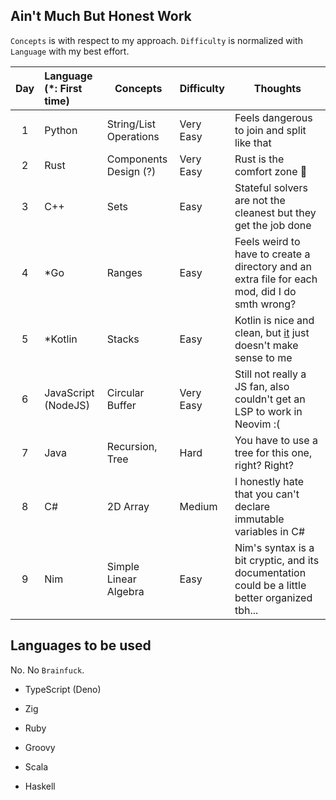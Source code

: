 ## Ain't Much But Honest Work

`Concepts` is with respect to my approach. `Difficulty` is normalized with `Language` with my best effort.

| Day | Language (\*: First time) | Concepts               | Difficulty | Thoughts                                                                                                                                             |
| :-: | :------------------------ | ---------------------- | ---------- | ---------------------------------------------------------------------------------------------------------------------------------------------------- |
|  1  | Python                    | String/List Operations | Very Easy  | Feels dangerous to join and split like that                                                                                                          |
|  2  | Rust                      | Components Design (?)  | Very Easy  | Rust is the comfort zone 🦀                                                                                                                          |
|  3  | C++                       | Sets                   | Easy       | Stateful solvers are not the cleanest but they get the job done                                                                                      |
|  4  | \*Go                      | Ranges                 | Easy       | Feels weird to have to create a directory and an extra file for each mod, did I do smth wrong?                                                       |
|  5  | \*Kotlin                  | Stacks                 | Easy       | Kotlin is nice and clean, but [it](https://github.com/LittleGents/advent-of-code-2022-pun/blob/main/day5/main.kt#L132) just doesn't make sense to me |
|  6  | JavaScript (NodeJS)       | Circular Buffer        | Very Easy  | Still not really a JS fan, also couldn't get an LSP to work in Neovim :(                                                                             |
|  7  | Java                      | Recursion, Tree        | Hard       | You have to use a tree for this one, right? Right?                                                                                                   |
|  8  | C#                        | 2D Array               | Medium     | I honestly hate that you can't declare immutable variables in C#                                                                                     |
|  9  | Nim                       | Simple Linear Algebra  | Easy       | Nim's syntax is a bit cryptic, and its documentation could be a little better organized tbh...                                                       |

## Languages to be used

No. No `Brainfuck`.

-   TypeScript (Deno)

-   Zig

-   Ruby

-   Groovy

-   Scala

-   Haskell
